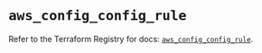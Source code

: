 # `aws_config_config_rule`

Refer to the Terraform Registry for docs: [`aws_config_config_rule`](https://registry.terraform.io/providers/hashicorp/aws/5.41.0/docs/resources/config_config_rule).
